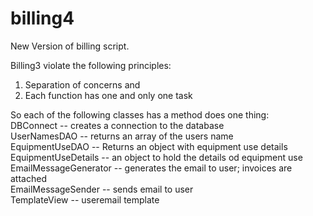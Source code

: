 # billing4
New Version of billing script.

Billing3 violate the following principles:
1. Separation of concerns and
2. Each function has one and only one task

So each of the following classes has a method does one thing:  
DBConnect             -- creates a connection to the database  
UserNamesDAO          -- returns an array of the users name   
EquipmentUseDAO       -- Returns an object with equipment use details  
EquipmentUseDetails   -- an object to hold the details od equipment use  
EmailMessageGenerator -- generates the email to user; invoices are attached   
EmailMessageSender    -- sends email to user   
TemplateView          -- useremail template   


